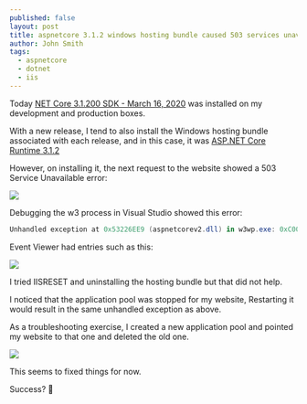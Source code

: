 ```yaml
---
published: false
layout: post
title: aspnetcore 3.1.2 windows hosting bundle caused 503 services unavailable
author: John Smith
tags:
  - aspnetcore
  - dotnet
  - iis
---
```

Today [NET Core 3.1.200 SDK - March 16, 2020](https://github.com/dotnet/core/blob/master/release-notes/3.1/3.1.2/3.1.200-sdk.md) was installed on my development and production boxes.

With a new release, I tend to also install the Windows hosting bundle associated with each release, and in this case, it was [ASP.NET Core Runtime 3.1.2](https://dotnet.microsoft.com/download/dotnet-core/thank-you/runtime-aspnetcore-3.1.2-windows-hosting-bundle-installer)

However, on installing it, the next request to the website showed a 503 Service Unavailable error:

![](https://i.imgur.com/yqh8IS3.png)

Debugging the w3 process in Visual Studio showed this error:

```powershell
Unhandled exception at 0x53226EE9 (aspnetcorev2.dll) in w3wp.exe: 0xC000001D: Illegal Instruction.
```

Event Viewer had entries such as this:

![](https://i.imgur.com/KoDAVk2.png)

I tried IISRESET and uninstalling the hosting bundle but that did not help.

I noticed that the application pool was stopped for my website, Restarting it would result in the same unhandled exception as above.

As a troubleshooting exercise, I created a new application pool and pointed my website to that one and deleted the old one.

![](https://i.imgur.com/le8MZAZ.png)

This seems to fixed things for now.

Success? 🎉
